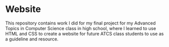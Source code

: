 # Website

This repository contains work I did for my final project for my Advanced Topics in Computer Science class in high school, where I learned to use HTML and CSS to create a website for future ATCS class students to use as a guideline and resource.
